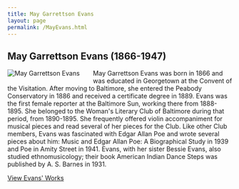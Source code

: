 ```yaml
---
title: May Garrettson Evans
layout: page
permalink: /MayEvans.html
---
```


## May Garrettson Evans (1866-1947)
<div style="float: left;padding-right: 30px;padding-bottom: 15px;"><img src="https://elizajames.github.io/WLCB_draft/assets/img/MayEvans.jpg" alt="May Garrettson Evans"></div>

May Garrettson Evans was born in 1866 and was educated in Georgetown at the Convent of the Visitation. After moving to Baltimore, she entered the Peabody Conservatory in 1886 and received a certificate degree in 1889. Evans was the first female reporter at the Baltimore Sun, working there from 1888-1895. She belonged to the Woman's Literary Club of Baltimore during that period, from 1890-1895. She frequently offered violin accompaniment for musical pieces and read several of her pieces for the Club. Like other Club members, Evans was fascinated with Edgar Allan Poe and wrote several pieces about him: Music and Edgar Allan Poe: A Biographical Study in 1939 and Poe in Amity Street in 1941. Evans, with her sister Bessie Evans, also studied ethnomusicology; their book American Indian Dance Steps was published by A. S. Barnes in 1931.

[View Evans' Works](https://elizajames.github.io/WLCB_draft/browse.html#evans)